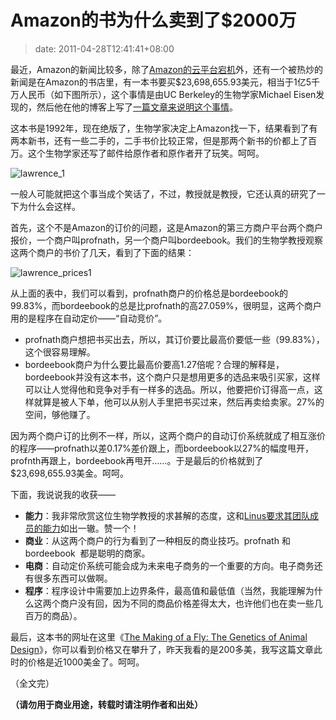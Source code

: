 # Amazon的书为什么卖到了$2000万
>date: 2011-04-28T12:41:41+08:00


最近，Amazon的新闻比较多，除了[Amazon的云平台宕机](https://coolshell.cn/articles/4601.html "关于Amazon云宕机的网贴收集")外，还有一个被热炒的新闻是在Amazon的书店里，有一本书要买$23,698,655.93美元，相当于1亿5千万人民币（如下图所示），这个事情是由UC Berkeley的生物学家Michael Eisen发现的，然后他在他的博客上写了[一篇文章来说明这个事情](http://www.michaeleisen.org/blog/?p=358 "Amazon’s $23,698,655.93 book about flies")。


这本书是1992年，现在绝版了，生物学家决定上Amazon找一下，结果看到了有两本新书，还有一些二手的，二手书价比较正常，但是那两个新书的价都上了百万。这个生物学家还写了邮件给原作者和原作者开了玩笑。呵呵。


![](http://www.michaeleisen.org/blog/wp-content/uploads/2011/04/lawrence_1.png "lawrence_1")


一般人可能就把这个事当成个笑话了，不过，教授就是教授，它还认真的研究了一下为什么会这样。



首先，这个不是Amazon的订价的问题，这是Amazon的第三方商户平台两个商户报价，一个商户叫profnath，另一个商户叫bordeebook。我们的生物学教授观察这两个商户的书价了几天，看到了下面的结果：


![](http://www.michaeleisen.org/blog/wp-content/uploads/2011/04/lawrence_prices1.png "lawrence_prices1")


从上面的表中，我们可以看到，profnath商户的价格总是bordeebook的99.83%，而bordeebook的总是比profnath的高27.059%，很明显，这两个商户用的是程序在自动定价——“自动竞价”。


* profnath商户想把书买出去，所以，其订价要比最高价要低一些（99.83%），这个很容易理解。
* bordeebook商户为什么要比最高价要高1.27倍呢？合理的解释是，bordeebook并没有这本书，这个商户只是想用更多的选品来吸引买家，这样可以让人觉得他和竞争对手有一样多的选品。所以，他要把价订得高一点，这样就算是被人下单，他可以从别人手里把书买过来，然后再卖给卖家。27%的空间，够他赚了。


因为两个商户订的比例不一样，所以，这两个商户的自动订价系统就成了相互涨价的程序——profnath以差0.17%差价跟上，而bordeebook以27%的幅度甩开，profnth再跟上，bordeebook再甩开……。于是最后的价格就到了$23,698,655.93美金。呵呵。


下面，我说说我的收获——


* **能力**：我非常欣赏这位生物学教授的求甚解的态度，这和[Linus要求其团队成员的能力](https://coolshell.cn/articles/4576.html "Linux 2.6.39-rc3的一个插曲")如出一辙。赞一个！
* **商业**：从这两个商户的行为看到了一种相反的商业技巧。profnath 和 bordeebook  都是聪明的商家。
* **电商**：自动定价系统可能会成为未来电子商务的一个重要的方向。电子商务还有很多东西可以做啊。
* **程序**：程序设计中需要加上边界条件，最高值和最低值（当然，我能理解为什么这两个商户没有回，因为不同的商品价格差得太大，也许他们也在卖一些几百万的商品）。


最后，这本书的网址在这里《[The Making of a Fly: The Genetics of Animal Design](https://www.amazon.com/gp/offer-listing/0632030488/ref=dp_olp_0?ie=UTF8&redirect=true&qid=1303712892&sr=8-1&condition=all)》，你可以看到价格又在攀升了，昨天我看的是200多美，我写这篇文章此时的价格是近1000美金了。呵呵。


（全文完）


**（请勿用于商业用途，转载时请注明作者和出处）**


